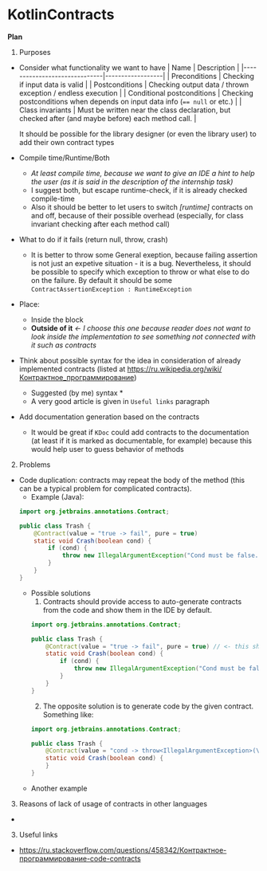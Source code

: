 # KotlinContracts
**Plan**
1. Purposes
  * Consider what functionality we want to have
      | Name                         | Description      |
      |------------------------------|------------------|
      | Preconditions                | Checking if input data is valid |
      | Postconditions               | Checking output data / thrown exception / endless execution |
      | Conditional postconditions   | Checking postconditions when depends on input data info (`== null` or etc.) |
      | Class invariants             | Must be written near the class declaration, but checked after (and maybe before) each method call. |
      
      It should be possible for the library designer (or even the library user) to add their own contract types
  * Compile time/Runtime/Both
      * *At least compile time, because we want to give an IDE a hint to help the user (as it is said in the description of the internship task)*
      * I suggest both, but escape runtime-check, if it is already checked compile-time
      * Also it should be better to let users to switch *[runtime]* contracts on and off, because of their possible overhead (especially, for class invariant checking after each method call)
  * What to do if it fails (return null, throw, crash)
      * It is better to throw some General exeption, because failing assertion is not just an expetive situation - it is a bug. Nevertheless, it should be possible to specify which exception to throw or what else to do on the failure. By default it should be some `ContractAssertionException : RuntimeException`
  * Place:
      * Inside the block
      * **Outside of it** *<- I choose this one because reader does not want to look inside the implementation to see something not connected with it such as contracts*
  * Think about possible syntax for the idea in consideration of already implemented contracts (listed at https://ru.wikipedia.org/wiki/Контрактное_программирование)
      * Suggested (by me) syntax
          * 
    * A very good article is given in `Useful links` paragraph
  * Add documentation generation based on the contracts
    * It would be great if `KDoc` could add contracts to the documentation (at least if it is marked as documentable, for example) because this would help user to guess behavior of methods
2. Problems
  * Code duplication: contracts may repeat the body of the method (this can be a typical problem for complicated contracts).
    * Example (Java):
    ```java
    import org.jetbrains.annotations.Contract;
    
    public class Trash {
        @Contract(value = "true -> fail", pure = true)
        static void Crash(boolean cond) {
            if (cond) {
                throw new IllegalArgumentException("Cond must be false.");
            }
        }
    }
    ```
    * Possible solutions
      1. Contracts should provide access to auto-generate contracts from the code and show them in the IDE by default.
      ```java
      import org.jetbrains.annotations.Contract;
      
      public class Trash {
          @Contract(value = "true -> fail", pure = true) // <- this should only be a highlighting in IDE
          static void Crash(boolean cond) {
              if (cond) {
                  throw new IllegalArgumentException("Cond must be false.");
              }
          }
      }
      ```
      2. The opposite solution is to generate code by the given contract. Something like:
      ```java
      import org.jetbrains.annotations.Contract;
      
      public class Trash {
          @Contract(value = "cond -> throw<IllegalArgumentException>(\"Cond must be false\")", pure = true)
          static void Crash(boolean cond) {
          }
      }
      ```
    * Another example
      
3. Reasons of lack of usage of contracts in other languages
  * 
3. Useful links
  * https://ru.stackoverflow.com/questions/458342/Контрактное-программирование-code-contracts
